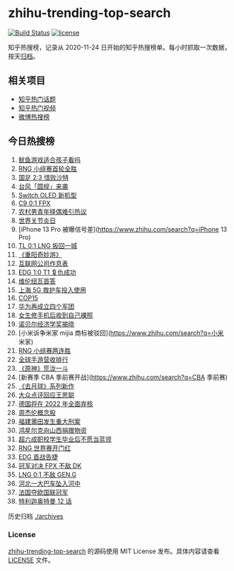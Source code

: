 # zhihu-trending-top-search

[![Build Status](https://github.com/justjavac/zhihu-trending-top-search/workflows/ci/badge.svg?branch=main)](https://github.com/justjavac/zhihu-trending-top-search/actions)
[![license](https://img.shields.io/github/license/justjavac/zhihu-trending-top-search)](https://github.com/justjavac/zhihu-trending-top-search/blob/main/LICENSE)

知乎热搜榜，记录从 2020-11-24 日开始的知乎热搜榜单。每小时抓取一次数据，按天[归档](./archives)。

## 相关项目

- [知乎热门话题](https://github.com/justjavac/zhihu-trending-hot-questions)
- [知乎热门视频](https://github.com/justjavac/zhihu-trending-hot-video)
- [微博热搜榜](https://github.com/justjavac/weibo-trending-hot-search)

## 今日热搜榜

<!-- BEGIN -->
<!-- 最后更新时间 Wed Oct 13 2021 23:11:33 GMT+0800 (China Standard Time) -->

1. [鱿鱼游戏适合孩子看吗](https://www.zhihu.com/search?q=鱿鱼游戏)
1. [RNG 小组赛首轮全胜](https://www.zhihu.com/search?q=RNG)
1. [国足 2:3 惜败沙特](https://www.zhihu.com/search?q=中国男足)
1. [台风「圆规」来袭](https://www.zhihu.com/search?q=圆规)
1. [Switch OLED 新机型](https://www.zhihu.com/search?q=switch)
1. [C9 0:1 FPX](https://www.zhihu.com/search?q=FPX)
1. [农村男青年择偶难引热议](https://www.zhihu.com/search?q=农村男青年)
1. [世界关节炎日](https://www.zhihu.com/search?q=关节炎)
1. [iPhone 13 Pro 被曝信号差](https://www.zhihu.com/search?q=iPhone 13 Pro)
1. [TL 0:1 LNG 扳回一城](https://www.zhihu.com/search?q=LNG)
1. [《重阳奇妙游》](https://www.zhihu.com/search?q=重阳奇妙游)
1. [互联网公司作息表](https://www.zhihu.com/search?q=公司作息表)
1. [EDG 1:0 T1 复仇成功](https://www.zhihu.com/search?q=EDG)
1. [维伦纽瓦首答](https://www.zhihu.com/search?q=维伦纽瓦)
1. [上海 5G 救护车投入使用](https://www.zhihu.com/search?q=5G救护车)
1. [COP15](https://www.zhihu.com/search?q=cop15)
1. [华为再成立四个军团](https://www.zhihu.com/search?q=华为军团)
1. [女生修手机后收到自己裸照](https://www.zhihu.com/search?q=互联网隐私)
1. [诺贝尔经济学奖揭晓](https://www.zhihu.com/search?q=诺贝尔经济学奖)
1. [小米诉争米家 mijia 商标被驳回](https://www.zhihu.com/search?q=小米 米家)
1. [RNG 小组赛两连胜](https://www.zhihu.com/search?q=RNG)
1. [全球手游营收排行](https://www.zhihu.com/search?q=手游)
1. [《原神》荒泷一斗](https://www.zhihu.com/search?q=原神)
1. [新赛季 CBA 季前赛开战](https://www.zhihu.com/search?q=CBA 季前赛)
1. [《去月球》系列新作](https://www.zhihu.com/search?q=影子工厂)
1. [大众点评回应王思聪](https://www.zhihu.com/search?q=大众点评)
1. [德国将在 2022 年全面弃核](https://www.zhihu.com/search?q=德国弃核)
1. [周杰伦概念股](https://www.zhihu.com/search?q=周杰伦)
1. [福建莆田发生重大刑案](https://www.zhihu.com/search?q=福建刑案)
1. [鸿星尔克向山西捐赠物资](https://www.zhihu.com/search?q=鸿星尔克)
1. [超六成职校学生毕业后不愿当蓝领](https://www.zhihu.com/search?q=职校毕业生)
1. [RNG 世界赛开门红](https://www.zhihu.com/search?q=RNG)
1. [EDG 首战告捷](https://www.zhihu.com/search?q=EDG)
1. [冠军对决 FPX 不敌 DK](https://www.zhihu.com/search?q=FPX)
1. [LNG 0:1 不敌 GEN.G](https://www.zhihu.com/search?q=LNG)
1. [河北一大巴车坠入河中](https://www.zhihu.com/search?q=大巴车坠河)
1. [法国夺欧国联冠军](https://www.zhihu.com/search?q=欧国联)
1. [特利迦奥特曼 12 话](https://www.zhihu.com/search?q=特利迦奥特曼)

<!-- END -->

历史归档 [./archives](./archives)

### License

[zhihu-trending-top-search](https://github.com/justjavac/zhihu-trending-top-search)
的源码使用 MIT License 发布。具体内容请查看 [LICENSE](./LICENSE) 文件。
